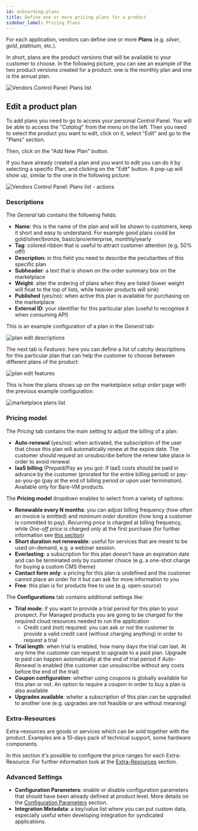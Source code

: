 ```yaml
---
id: onboarding-plans
title: Define one or more pricing plans for a product
sidebar_label: Pricing Plans
---
```


For each application, vendors can define one or more **Plans** (e.g. _silver_,
_gold_, _platinum_, etc.).

In short, plans are the product versions that will be available to your customer
to choose. In the following picture, you can see an example of the two product
versions created for a product: one is the monthly plan and one is the annual
plan.

![Vendors Control Panel: Plans list](assets/catalog/plan-list.png)

## Edit a product plan

To add plans you need to go to access your personal Control Panel. You will be
able to access the "_Catalog_" from the menu on the left. Then you need to
select the product you want to edit, click on it, select "Edit" and go to the
"Plans" section.

Then, click on the "Add New Plan" button.

If you have already created a plan and you want to edit you can do it by
selecting a specific Plan, and clicking on the "Edit" button. A pop-up will show
up, similar to the one in the following picture:

![Vendors Control Panel: Plans list - actions](assets/catalog/plan-list-action.png)

### Descriptions

The *General* tab contains the following fields:

* **Name**: this is the name of the plan and will be shown to customers, keep it
  short and easy to understand. For example good plans could be
  gold/silver/bronze, basic/pro/enterprise, monthly/yearly
* **Tag**: colored ribbon that is useful to attract customer attention (e.g. 50%
  off!)
* **Description**: in this field you need to describe the peculiarities of this
  specific plan
* **Subheader**: a text that is shown on the order summary box on the marketplace
* **Weight**: alter the ordering of plans when they are listed (lower weight will
  float to the top of lists, while heavier products will sink)
* **Published** (yes/no): when active this plan is available for purchasing on the
  marketplace
* **External ID**: your identifier for this particular plan (useful to recognise
  it when consuming API)

This is an example configuration of a plan in the *General* tab:

![plan edit descriptions](assets/catalog/plan-edit-descriptions.png)

The next tab is *Features*: here you can define a list of catchy descriptions
for this particular plan that can help the customer to choose between different
plans of the product:

![plan edit features](assets/catalog/plan-edit-descriptions-features.png)

This is how the plans shows up on the marketplace *setup order* page with the
previous example configuration:

![marketplace plans list](assets/catalog/marketplace-product-detail.png)

### Pricing model

The *Pricing* tab contains the main setting to adjust the billing of a plan:

* **Auto-renewal** (yes/no): when activated, the subscription of the user that
  chose this plan will automatically renew at the expire date. The customer
  should request an unsubscribe before the renew take place in order to avoid
  renewal
* **IaaS billing** (Prepaid/Pay as you go): if IaaS costs should be paid in
  advance by the customer (prorated for the entire billing period) or
  pay-as-you-go (pay at the end of billing period or upon user termination).
  Available only for Bare-VM products.

The **Pricing model** dropdown enables to select from a variety of options:

* **Renewable every N months**: you can adjust billing frequency (how often an
  invoice is emitted) and *minimum order duration* (how long a customer is
  committed to pay). *Recurring price* is charged at billing frequency, while
  *One-off price* is charged only at the first purchase (for further
  information see [this section](billing.md))
* **Short duration not renewable**: useful for services that are meant to be
  used on-demand, e.g. a webinar session.
* **Everlasting**: a subscription for this plan doesn't have an expiration date
  and can be terminated only by customer choice (e.g. a one-shot charge for
  buying a custom CMS theme)
* **Contact form only**: a pricing for this plan is undefined and the customer
  cannot place an order for it but can ask for more information to you
* **Free**: this plan is for products free to use (e.g. open-source)

The **Configurations** tab contains additional settings like:

* **Trial mode**: if you want to provide a trial period for this plan to your
  prospect. For Managed products you are going to be charged for the required
  cloud resources needed to run the application
  * Credit card (not) required: you can ask or not the customer to provide a
    valid credit card (without charging anything) in order to request a trial
* **Trial length**: when trial is enabled, how many days the trial can last. At
  any time the customer can request to upgrade to a paid plan. Upgrade to paid
  can happen automatically at the end of trial period if *Auto-Renewal* is
  enabled (the customer can unsubscribe without any costs before the end of the
  trial)
* **Coupon configuration**: whether using coupons is globally available for this
  plan or not. An option to require a coupon in order to buy a plan is also
  available
* **Upgrades available**: wheter a subscription of this plan can be upgraded to
  another one (e.g. upgrades are not feasible or are without meaning)

### Extra-Resources

Extra-resources are goods or services which can be sold together with the
product. Examples are a 10-days pack of technical support, some hardware
components.

In this section it's possible to configure the price ranges for each
Extra-Resource. For further information look at the
[Extra-Resources](onboarding-extra-resources.md) section.

### Advanced Settings

* **Configuration Parameters**: enable or disable configuration parameters that
  should have been already defined at product level. More details on the
  [Configuration Parameters](onboarding.md#configuration-parameters) section.
* **Integration Metadata**: a key/value list where you can put custom data,
  especially useful when developing integration for syndicated applications.
